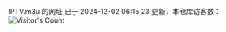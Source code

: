 IPTV.m3u 的网址 已于 2024-12-02 06:15:23 更新，本仓库访客数：![Visitor's Count](https://profile-counter.glitch.me/hero1898_tv/count.svg)
